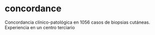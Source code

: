 # concordance
Concordancia clínico-patológica en 1056 casos de biopsias cutáneas. Experiencia en un centro terciario
